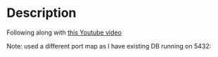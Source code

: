 # Description

Following along with [this Youtube video](https://www.youtube.com/watch?v=Y7a0sNKdoQk)

Note: used a different port map as I have existing DB running on 5432:
```docker run --name pg-learning -e POSTGRES_PASSWORD=secret -p 5433:5432 -d postgres postgres

```
